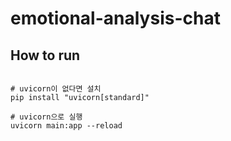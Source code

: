 # emotional-analysis-chat

## How to run

```shell

# uvicorn이 없다면 설치
pip install "uvicorn[standard]"

# uvicorn으로 실행
uvicorn main:app --reload


```